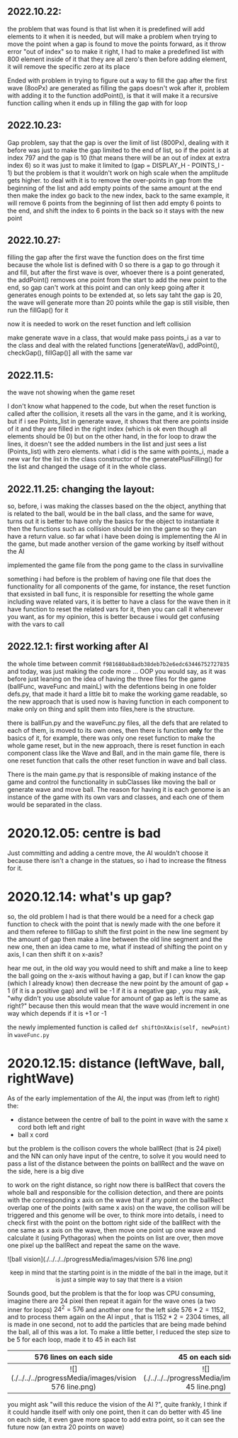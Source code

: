 ## 2022.10.22:

 the problem that was found is that list when it is predefined will add elements to it when it is needed, but will make a problem when trying to move the point when a gap is found to move the points forward, as it throw error "out of index" so to make it right, I had to make a predefined list with 800 element inside of it that they are all zero's then before adding element, it will remove the specific zero at its place

Ended with problem in trying to figure out a way to fill the gap after the first wave (8ooPx) are generated as filling the gaps doesn't wok after it, problem with adding it to the function addPoint(), is that it will make it a recursive function calling when it ends up in filling the gap with for loop

## 2022.10.23:

Gap problem, say that the gap is over the limit of list (800Px), dealing with it before was just to make the gap limited to the end of list, so if the point is at index 797 and the gap is 10 (that means there will be an out of index at extra index 6) so it was just to make it limited to  (gap = DISPLAY_H - POINTS_I - 1) but the problem is that it wouldn't work on high scale when the amplitude gets higher.
to deal with it is to remove the over-points in gap from the beginning of the list and add empty points of the same amount at the end then make the index go back to the new index, back to the same example,
 it will remove 6 points from the beginning of list then add empty 6 points to the end, and shift the index to 6 points in the back so it stays with the new point

## 2022.10.27: 

filling the gap after the first wave
the function does on the first time because the whole list is defined with 0 so there is a gap to go through it and fill, but after the first wave is over, whoever there is a point generated, the addPoint() removes one point from the start to add the new point to the end, so gap can't work at this point and can only keep going after it generates enough points to be extended at, so lets say taht the gap is 20, the wave will generate more than 20 points while the gap is still visible, then run the fillGap() for it

now it is needed to work on the reset function and left collision

make generate wave in a class, that would make pass points_i as a var to the class and deal with the related functions [generateWav(), addPoint(), checkGap(), fillGap()] all with the same var

## 2022.11.5:

the wave not showing when the game reset

I don't know what happened to the code, but when the reset function is called after the collision, it resets all the vars in the game, and it is working, but if i see Points_list in generate wave, it shows that there are points inside of it and they are filled in the right index (which is ok even though all elements should be 0) but on the other hand, in the for loop to draw the lines, it doesn't see the added numbers in the list and just sees a list (Points_list) with zero elements.
what i did is the same with points_i, made a new var for the list in the class constructor of the generatePlusFilling() for the list and changed the usage of it in the whole class.

## 2022.11.25: changing the layout:

so, before, i was making the classes based on the the object, anything that is related to the ball, would be in the ball class, and the same for wave, turns out it is better to have only the basics for the object to instantiate it then the functions such as collision should be inn the game so they can have a return value. so far what i have been doing is implementing the AI in the game, but made another version of the game working by itself without the AI

implemented the game file from the pong game to the class in survivalline

something i had before is the problem of having one file that does the functionality for all components of the game, for instance, the reset function that exsisted in ball func, it is responsible for resetting the whole game including wave related vars, it is better to have a class for the wave then in it have function to reset the related vars for it, then you can call it whenever you want, as for my opinion, this is better because i would get confusing with the vars to call

## 2022.12.1: first working after AI

the whole time between commit `f981680ab8adb38deb7b2e6edc63446752727835` and today, was just making the code more ... OOP you would say, as it was before just leaning on the idea of having the three files for the game (ballFunc, waveFunc and mainL) with the defentions being in one folder defs.py, that made it hard a little bit to make the working game readable, so the new approach that is used now is having function in each component to make only on thing and split them into files,here is the structure.

there is ballFun.py and the waveFunc.py files, all the defs that are related to each of them, is moved to its own ones, then there is function **only** for the basics of it, for example, there was only one reset function to make the whole game reset, but in the new approach, there is reset function in each component class like the Wave and Ball, and in the main game file, there is one reset function that calls the other reset function in wave and ball class.

There is the main game.py that is responsible of making instance of the game and control the functionality in subClasses like moving the ball or generate wave and move ball. The reason for having it is each genome is an instance of the game with its own vars and classes, and each one of them would be separated in the class.

# 2020.12.05: centre is bad

Just committing and adding a centre move, the AI wouldn't choose it because there isn't a change in the statues, so i had to increase the fitness for it.

# 2020.12.14: what's up gap?

so, the old problem I had is that there would be a need for a check gap function to check with the point that is newly made with the one before it and them referee to fillGap to shift the first point in the new line segment by the amount of gap then make a line between the old line segment and the new one, then an idea came to me, what if instead of shifting the point on y axis, I can then shift it on x-axis?

hear me out, in the old way you would need to shift and make a line to keep the ball going on the x-axis without having a gap, but if I can know the gap (which I already know) then decrease the new point by the amount of gap + 1 (if it is a positive gap) and will be -1 if it is a negative gap , you may ask, "why didn't you use absolute value for amount of gap as left is the same as right?" because then this would mean that the wave would increment in one way which depends if it is +1 or -1

the newly implemented function is called `def shiftOnXAxis(self, newPoint)` in `waveFunc.py`

# 2020.12.15: distance (leftWave, ball, rightWave)

As of the early implementation of the AI, the input was (from left to right) the:

- distance between the centre of ball to the point in wave with the same x cord both left and right
- ball x cord

but the problem is the collison covers the whole ballRect (that is 24 pixel) and the NN can only have input of the centre, to solve it you would need to pass a list of the distance between the points on ballRect and the wave on the side, here is a big dive

to work on the right distance, so right now there is ballRect that covers the whole ball and responsible for the collision detection, and there are points with the corresponding x axis on the wave that if any point on the ballRect overlap one of the points (with same x axis) on the wave, the collison will be triggered and this genome will be over, to think more into details, i need to check first with the point on the bottom right side of the ballRect with the one same as x axis on the wave, then move one point up one wave and calculate it (using Pythagoras) when the points on list are over, then move one pixel up the ballRect and repeat the same on the wave.

![ball vision](./../../../progressMedia/images/vision 576 line.png)

<p style="text-align:center;font-size:13px">keep in mind that the starting point is in the middle of the ball in the image, but it is just a simple way to say that there is a vision</p>

Sounds good, but the problem is that the for loop was CPU consuming, imagine there are 24 pixel then repeat it again for the wave ones (a two inner for loops) $24^2 = 576$ and another one for the left side $576*2 = 1152$,  and to process them again on the AI input , that is $1152*2 = 2304$ times, all is made in one second, not to add the particles that are being made behind the ball, all of this was a lot. To make a little better, I reduced the step size to be 5 for each loop, made it to 45 in each list

|                  576 lines on each side                  |                     45 on each side                     |
| :------------------------------------------------------: | :-----------------------------------------------------: |
| ![](./../../../progressMedia/images/vision 576 line.png) | ![](./../../../progressMedia/images/vision 45 line.png) |

you might ask "will this reduce the vision of the AI ?", quite frankly, I think if it could handle itself with only one point, then  it can do better with 45 line on each side, it even gave more space to add extra point, so it can see the future now (an extra 20 points on wave)
